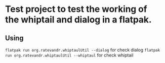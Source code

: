 # Test project to test the working of the whiptail and dialog in a flatpak.

## Using

`flatpak run org.ratevandr.whiptaulUtil --dialog` for check dialog
`flatpak run org.ratevandr.whiptaulUtil --whiptaul` for check whiptail
